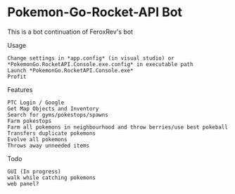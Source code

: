 # Pokemon-Go-Rocket-API Bot

This is a bot continuation of FeroxRev's bot

Usage

```
Change settings in *app.config* (in visual studio) or *PokemonGo.RocketAPI.Console.exe.config* in executable path
Launch *PokemonGo.RocketAPI.Console.exe*
Profit
```

Features

```
PTC Login / Google
Get Map Objects and Inventory
Search for gyms/pokestops/spawns
Farm pokestops
Farm all pokemons in neighbourhood and throw berries/use best pokeball
Transfers duplicate pokemons
Evolve all pokemons
Throws away unneeded items
```

Todo

```
GUI (In progress)
walk while catching pokemons
web panel?
```

